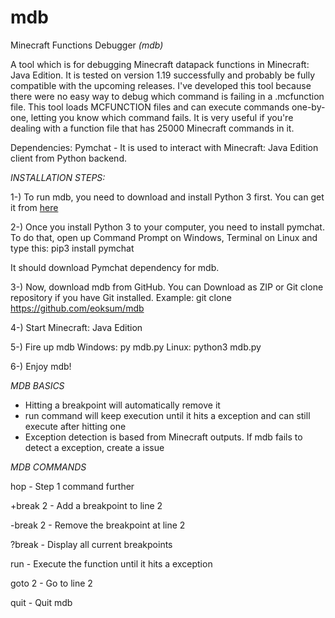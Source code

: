# mdb
Minecraft Functions Debugger *(mdb)*

A tool which is for debugging Minecraft datapack functions in Minecraft: Java Edition. It is tested on version 1.19 successfully and probably be fully compatible with the upcoming releases.
I've developed this tool because there were no easy way to debug which command is failing in a .mcfunction file. This tool loads MCFUNCTION files and can execute commands one-by-one, letting you know which command fails. It is very useful if you're dealing with a function file that has 25000 Minecraft commands in it.

Dependencies:
Pymchat - It is used to interact with Minecraft: Java Edition client from Python backend.

*INSTALLATION STEPS:*

1-) To run mdb, you need to download and install Python 3 first. You can get it from <a href="https://www.python.org/downloads/">here</a>

2-) Once you install Python 3 to your computer, you need to install pymchat. To do that, open up Command Prompt on Windows, Terminal on Linux and type this:
pip3 install pymchat

It should download Pymchat dependency for mdb.

3-) Now, download mdb from GitHub. You can Download as ZIP or Git clone repository if you have Git installed.
Example: git clone https://github.com/eoksum/mdb

4-) Start Minecraft: Java Edition

5-) Fire up mdb
Windows: py mdb.py
Linux: python3 mdb.py

6-) Enjoy mdb!

*MDB BASICS*

- Hitting a breakpoint will automatically remove it
- run command will keep execution until it hits a exception and can still execute after hitting one
- Exception detection is based from Minecraft outputs. If mdb fails to detect a exception, create a issue

*MDB COMMANDS*

hop      - Step 1 command further

+break 2 - Add a breakpoint to line 2

-break 2 - Remove the breakpoint at line 2

?break   - Display all current breakpoints

run      - Execute the function until it hits a exception

goto 2   - Go to line 2

quit     - Quit mdb